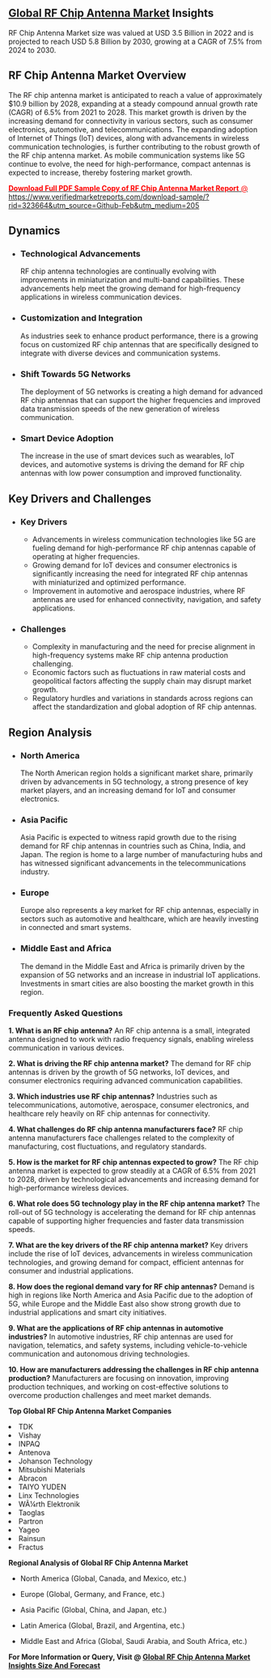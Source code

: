 <h2><a href="https://www.verifiedmarketreports.com/download-sample/?rid=323664&amp;utm_source=Github&amp;utm_medium=205" target="_blank">Global RF Chip Antenna Market</a> Insights</h2><p>RF Chip Antenna Market size was valued at USD 3.5 Billion in 2022 and is projected to reach USD 5.8 Billion by 2030, growing at a CAGR of 7.5% from 2024 to 2030.</p><p> <h2>RF Chip Antenna Market Overview</h2> <p>The RF chip antenna market is anticipated to reach a value of approximately $10.9 billion by 2028, expanding at a steady compound annual growth rate (CAGR) of 6.5% from 2021 to 2028. This market growth is driven by the increasing demand for connectivity in various sectors, such as consumer electronics, automotive, and telecommunications. The expanding adoption of Internet of Things (IoT) devices, along with advancements in wireless communication technologies, is further contributing to the robust growth of the RF chip antenna market. As mobile communication systems like 5G continue to evolve, the need for high-performance, compact antennas is expected to increase, thereby fostering market growth.</p> <p><a href="#"><p><span class=""><span style="color: #ff0000;"><strong>Download Full PDF Sample Copy of RF Chip Antenna Market Report</strong> @ </span><a href="https://www.verifiedmarketreports.com/download-sample/?rid=323664&amp;utm_source=Github-Feb&amp;utm_medium=205" target="_blank">https://www.verifiedmarketreports.com/download-sample/?rid=323664&amp;utm_source=Github-Feb&amp;utm_medium=205</a></span></p></a></p> <h2>Dynamics</h2> <ul> <li><h3>Technological Advancements</h3>RF chip antenna technologies are continually evolving with improvements in miniaturization and multi-band capabilities. These advancements help meet the growing demand for high-frequency applications in wireless communication devices.</li> <li><h3>Customization and Integration</h3>As industries seek to enhance product performance, there is a growing focus on customized RF chip antennas that are specifically designed to integrate with diverse devices and communication systems.</li> <li><h3>Shift Towards 5G Networks</h3>The deployment of 5G networks is creating a high demand for advanced RF chip antennas that can support the higher frequencies and improved data transmission speeds of the new generation of wireless communication.</li> <li><h3>Smart Device Adoption</h3>The increase in the use of smart devices such as wearables, IoT devices, and automotive systems is driving the demand for RF chip antennas with low power consumption and improved functionality.</li> </ul> <h2>Key Drivers and Challenges</h2> <ul> <li><h3>Key Drivers</h3> <ul> <li>Advancements in wireless communication technologies like 5G are fueling demand for high-performance RF chip antennas capable of operating at higher frequencies.</li> <li>Growing demand for IoT devices and consumer electronics is significantly increasing the need for integrated RF chip antennas with miniaturized and optimized performance.</li> <li>Improvement in automotive and aerospace industries, where RF antennas are used for enhanced connectivity, navigation, and safety applications.</li> </ul> </li> <li><h3>Challenges</h3> <ul> <li>Complexity in manufacturing and the need for precise alignment in high-frequency systems make RF chip antenna production challenging.</li> <li>Economic factors such as fluctuations in raw material costs and geopolitical factors affecting the supply chain may disrupt market growth.</li> <li>Regulatory hurdles and variations in standards across regions can affect the standardization and global adoption of RF chip antennas.</li> </ul> </li> </ul> <h2>Region Analysis</h2> <ul> <li><h3>North America</h3>The North American region holds a significant market share, primarily driven by advancements in 5G technology, a strong presence of key market players, and an increasing demand for IoT and consumer electronics.</li> <li><h3>Asia Pacific</h3>Asia Pacific is expected to witness rapid growth due to the rising demand for RF chip antennas in countries such as China, India, and Japan. The region is home to a large number of manufacturing hubs and has witnessed significant advancements in the telecommunications industry.</li> <li><h3>Europe</h3>Europe also represents a key market for RF chip antennas, especially in sectors such as automotive and healthcare, which are heavily investing in connected and smart systems.</li> <li><h3>Middle East and Africa</h3>The demand in the Middle East and Africa is primarily driven by the expansion of 5G networks and an increase in industrial IoT applications. Investments in smart cities are also boosting the market growth in this region.</li> </ul> <h3>Frequently Asked Questions</h3> <p><b>1. What is an RF chip antenna?</b> An RF chip antenna is a small, integrated antenna designed to work with radio frequency signals, enabling wireless communication in various devices.</p> <p><b>2. What is driving the RF chip antenna market?</b> The demand for RF chip antennas is driven by the growth of 5G networks, IoT devices, and consumer electronics requiring advanced communication capabilities.</p> <p><b>3. Which industries use RF chip antennas?</b> Industries such as telecommunications, automotive, aerospace, consumer electronics, and healthcare rely heavily on RF chip antennas for connectivity.</p> <p><b>4. What challenges do RF chip antenna manufacturers face?</b> RF chip antenna manufacturers face challenges related to the complexity of manufacturing, cost fluctuations, and regulatory standards.</p> <p><b>5. How is the market for RF chip antennas expected to grow?</b> The RF chip antenna market is expected to grow steadily at a CAGR of 6.5% from 2021 to 2028, driven by technological advancements and increasing demand for high-performance wireless devices.</p> <p><b>6. What role does 5G technology play in the RF chip antenna market?</b> The roll-out of 5G technology is accelerating the demand for RF chip antennas capable of supporting higher frequencies and faster data transmission speeds.</p> <p><b>7. What are the key drivers of the RF chip antenna market?</b> Key drivers include the rise of IoT devices, advancements in wireless communication technologies, and growing demand for compact, efficient antennas for consumer and industrial applications.</p> <p><b>8. How does the regional demand vary for RF chip antennas?</b> Demand is high in regions like North America and Asia Pacific due to the adoption of 5G, while Europe and the Middle East also show strong growth due to industrial applications and smart city initiatives.</p> <p><b>9. What are the applications of RF chip antennas in automotive industries?</b> In automotive industries, RF chip antennas are used for navigation, telematics, and safety systems, including vehicle-to-vehicle communication and autonomous driving technologies.</p> <p><b>10. How are manufacturers addressing the challenges in RF chip antenna production?</b> Manufacturers are focusing on innovation, improving production techniques, and working on cost-effective solutions to overcome production challenges and meet market demands.</p> </p><p><strong>Top Global RF Chip Antenna Market Companies</strong></p><div data-test-id=""><p><li>TDK</li><li> Vishay</li><li> INPAQ</li><li> Antenova</li><li> Johanson Technology</li><li> Mitsubishi Materials</li><li> Abracon</li><li> TAIYO YUDEN</li><li> Linx Technologies</li><li> WÃ¼rth Elektronik</li><li> Taoglas</li><li> Partron</li><li> Yageo</li><li> Rainsun</li><li> Fractus</li></p><div><strong>Regional Analysis of&nbsp;Global RF Chip Antenna Market</strong></div><ul><li dir="ltr"><p dir="ltr">North America&nbsp;(Global, Canada, and Mexico, etc.)</p></li><li dir="ltr"><p dir="ltr">Europe (Global, Germany, and France, etc.)</p></li><li dir="ltr"><p dir="ltr">Asia Pacific&nbsp;(Global, China, and Japan, etc.)</p></li><li dir="ltr"><p dir="ltr">Latin America&nbsp;(Global, Brazil, and Argentina, etc.)</p></li><li dir="ltr">Middle East and Africa&nbsp;(Global, Saudi Arabia, and South Africa, etc.)</li></ul><p><strong>For More Information or Query, Visit @&nbsp;</strong><strong><a href="https://www.verifiedmarketreports.com/product/rf-chip-antenna-market/?utm_source=Github&amp;utm_medium=205" target="_blank">Global RF Chip Antenna Market Insights Size And Forecast</a></strong></p></div>
